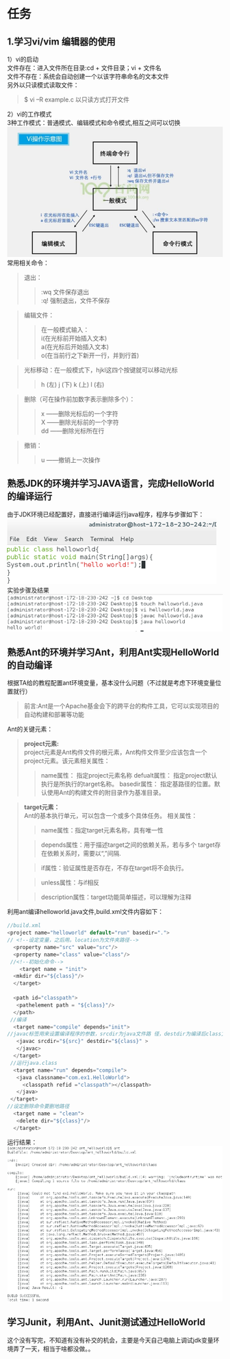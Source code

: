 # 任务
## 1.学习vi/vim 编辑器的使用
   1）vi的启动<br>
      文件存在：进入文件所在目录:cd + 文件目录；vi + 文件名<br>
      文件不存在：系统会自动创建一个以该字符串命名的文本文件<br>
      另外以只读模式读取文件：<br>
  >$ vi –R example.c 以只读方式打开文件
  

  
   2）vi的工作模式<br>
   3种工作模式：普通模式、编辑模式和命令模式,相互之间可以切换
   ![模式切换图](1.jpg)<br>
   常用相关命令：<br>
   >退出：
   >>:wq    文件保存退出<br>
   >>:q!    强制退出，文件不保存
   
   >编辑文件：
   >>在一般模式输入：<br>
   >>i(在光标前开始插入文本)<br>
   >>a(在光标后开始插入文本)<br>
   >>o(在当前行之下新开一行，并到行首)<br>

   >
   >光标移动：在一般模式下，hjkl这四个按键就可以移动光标
   >>h (左) j (下) k (上) l (右)
   >
   
   >  删除（可在操作前加数字表示删除多个）：<br>
  >>x ——删除光标后的一个字符<br>
  >>X ——删除光标前的一个字符<br>
  >>dd ——删除光标所在行<br>
 
>撤销：
>>u ——撤销上一次操作
## 熟悉JDK的环境并学习JAVA语言，完成HelloWorld的编译运行
由于JDK环境已经配置好，直接进行编译运行java程序，程序与步骤如下：
![hello world程序](1.png)
实验步骤及结果
![](2.png)

## 熟悉Ant的环境并学习Ant，利用Ant实现HelloWorld的自动编译
   根据TA给的教程配置ant环境变量，基本没什么问题（不过就是考虑下环境变量位置就行）
   >前言:Ant是一个Apache基金会下的跨平台的构件工具，它可以实现项目的自动构建和部署等功能<br>

   Ant的关键元素：
   ><b>project元素:</b><br>
   >project元素是Ant构件文件的根元素，Ant构件文件至少应该包含一个project元素。该元素相关属性：
   >>name属性：
   指定project元素名称
   >>defualt属性：
   指定project默认执行是所执行的target名称。
   >>basedir属性：
   指定基路径的位置。默认使用Ant的构建文件的附目录作为基准目录。
   >                                 <br>

  > <b>target元素：</b><br>
  >Ant的基本执行单元，可以包含一个或多个具体任务。
  >相关属性：
  >>name属性：指定target元素名称，具有唯一性<br>
  >
  >>depends属性：用于描述target之间的依赖关系，若与多个    target存在依赖关系时，需要以“,”间隔.
  >
  >>if属性：验证属性是否存在，不存在target将不会执行。
  >
  >>unless属性：与if相反
  >
  >>description属性：target功能简单描述，可以理解为注释

  利用ant编译helloworld.java文件,build.xml文件内容如下：
   ~~~c
   //build.xml
   <project name="helloworld" default="run" basedir=".">
   // <!--设定变量，之后用。location为文件夹路径-->
	 <property name="src" value="src"/>
	 <property name="class" value="class"/>
    //<!--初始化命令-->     
       <target name = "init">
	 <mkdir dir="${class}"/>
	 </target>
	
	 <path id="classpath">
	  <pathelement path = "${class}"/>
	 </path>
	//编译
	 <target name="compile" depends="init">
  //javac标签用来设置编译程序的参数，srcdir为java文件路 径，destdir为编译后class文件的保存路径
	  <javac srcdir="${src}" destdir="${class}" >
	  </javac>
	 </target>
	//运行java.class
	 <target name="run" depends="compile">
	  <java classname="com.ex1.HelloWorld">
	    <classpath refid ="classpath"></classpath>
	  </java>
 	</target>
 //设定删除命令要删地路径
	 <target name = "clean">
  	  <delete dir="${class}"/>
	 </target>
 ~~~
运行结果：
![](3.png)

## 学习Junit，利用Ant、Junit测试通过HelloWorld
   这个没有写完，不知道有没有补交的机会，主要是今天自己电脑上调试jdk变量环境弄了一天，相当于啥都没做。。
